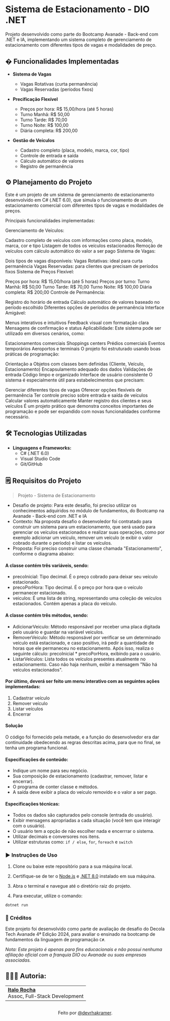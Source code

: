 # Sistema de Estacionamento - DIO .NET

Projeto desenvolvido como parte do Bootcamp Avanade - Back-end com .NET e IA, implementando um sistema completo de gerenciamento de estacionamento com diferentes tipos de vagas e modalidades de preço.

## � Funcionalidades Implementadas

- **Sistema de Vagas**
  - Vagas Rotativas (curta permanência)
  - Vagas Reservadas (períodos fixos)

- **Precificação Flexível**
  - Preços por hora: R$ 15,00/hora (até 5 horas)
  - Turno Manhã: R$ 50,00
  - Turno Tarde: R$ 70,00
  - Turno Noite: R$ 100,00
  - Diária completa: R$ 200,00

- **Gestão de Veículos**
  - Cadastro completo (placa, modelo, marca, cor, tipo)
  - Controle de entrada e saída
  - Cálculo automático de valores
  - Registro de permanência
  
## ⚙️ Planejamento do Projeto
Este é um projeto de um sistema de gerenciamento de estacionamento desenvolvido em C# (.NET 6.0), que simula o funcionamento de um estacionamento comercial com diferentes tipos de vagas e modalidades de preços.

Principais funcionalidades implementadas:

Gerenciamento de Veículos:

Cadastro completo de veículos com informações como placa, modelo, marca, cor e tipo
Listagem de todos os veículos estacionados
Remoção de veículos com cálculo automático do valor a ser pago
Sistema de Vagas:

Dois tipos de vagas disponíveis:
Vagas Rotativas: ideal para curta permanência
Vagas Reservadas: para clientes que precisam de períodos fixos
Sistema de Preços Flexível:

Preços por hora: R$ 15,00/hora (até 5 horas)
Preços por turno:
Turno Manhã: R$ 50,00
Turno Tarde: R$ 70,00
Turno Noite: R$ 100,00
Diária completa: R$ 200,00
Controle de Permanência:

Registro do horário de entrada
Cálculo automático de valores baseado no período escolhido
Diferentes opções de períodos de permanência
Interface Amigável:

Menus interativos e intuitivos
Feedback visual com formatação clara
Mensagens de confirmação e status
Aplicabilidade: Este sistema pode ser utilizado em diversos cenários, como:

Estacionamentos comerciais
Shoppings centers
Prédios comerciais
Eventos temporários
Aeroportos e terminais
O projeto foi estruturado usando boas práticas de programação:

Orientação a Objetos com classes bem definidas (Cliente, Veículo, Estacionamento)
Encapsulamento adequado dos dados
Validações de entrada
Código limpo e organizado
Interface de usuário consistente
O sistema é especialmente útil para estabelecimentos que precisam:

Gerenciar diferentes tipos de vagas
Oferecer opções flexíveis de permanência
Ter controle preciso sobre entrada e saída de veículos
Calcular valores automaticamente
Manter registro dos clientes e seus veículos
É um projeto prático que demonstra conceitos importantes de programação e pode ser expandido com novas funcionalidades conforme necessário.
  
## 🛠️ Tecnologias Utilizadas

- **Linguagens e Frameworks:**
  - C# (.NET 6.0)
  - Visual Studio Code
  - Git/GitHub
  
## 🗒️ Requisitos do Projeto
> Projeto - Sistema de Estacionamento
- Desafio de projeto: Para este desafio, foi preciso utilizar os conhecimentos adquiridos no módulo de fundamentos, do Bootcamp na Avanade - Back-end com .NET e IA
- Contexto: Na proposta desafio o desenvoledor foi contratado para construir um sistema para um estacionamento, que será usado para gerenciar os veículos estacionados e realizar suas operações, como por exemplo adicionar um veículo, remover um veículo (e exibir o valor cobrado durante o período) e listar os veículos.
- Proposta: Foi preciso construir uma classe chamada "Estacionamento", conforme o diagrama abaixo:


#### A classe contém três variáveis, sendo:

- precoInicial: Tipo decimal. É o preço cobrado para deixar seu veículo estacionado.
- precoPorHora: Tipo decimal. É o preço por hora que o veículo permanecer estacionado.
- veiculos: É uma lista de string, representando uma coleção de veículos estacionados. Contém apenas a placa do veículo.

#### A classe contém três métodos, sendo:

- AdicionarVeiculo: Método responsável por receber uma placa digitada pelo usuário e guardar na variável veiculos.
- RemoverVeiculo: Método responsável por verificar se um determinado veículo está estacionado, e caso positivo, irá pedir a quantidade de horas que ele permaneceu no estacionamento. Após isso, realiza o seguinte cálculo: precoInicial * precoPorHora, exibindo para o usuário.
- ListarVeiculos: Lista todos os veículos presentes atualmente no estacionamento. Caso não haja nenhum, exibir a mensagem "Não há veículos estacionados".

#### Por último, deverá ser feito um menu interativo com as seguintes ações implementadas:
1. Cadastrar veículo
2. Remover veículo
3. Listar veículos
4. Encerrar

#### Solução
O código foi fornecido pela metade, e a função do desenvolvedor era dar continuidade obedecendo as regras descritas acima, para que no final, se tenha um programa funcional.

#### Especificações de conteúdo:
- Indique um nome para seu negócio.
- Sua composição de estacionamento (cadastrar, remover, listar e encerrar).
- O programa de conter classe e métodos.
- A saída deve exibir a placa do veículo removido e o valor a ser pago.

#### Especificações técnicas:
- Todos os dados são capturados pelo console (entrada do usuário).
- Exibir mensagens apropriadas a cada situação (você tem que interagir com o usuário).
- O usuário tem a opção de não escolher nada e encerrrar o sistema.
- Utilizar decimais e conversores nos itens.
- Utilizar estruturas como: `if / else`, `for`, `foreach` e `switch`

### ▶️ Instruções de Uso

1. Clone ou baixe este repositório para a sua máquina local.

2. Certifique-se de ter o [Node.js](https://nodejs.org/en/download/current) e [.NET 8.0](https://dotnet.microsoft.com/pt-br/download) instalado em sua máquina.

3. Abra o terminal e navegue até o diretório raiz do projeto.

4. Para executar, utilize o comando:
```
dotnet run
```

### 🔗 Créditos
Este projeto foi desenvolvido como parte de avaliação de desafio do Decola Tech Avanade 4ª Edição 2024, para avaliar o ensinado na bootcamp de fundamentos da linguagem de programação `C#`.

*Nota: Este projeto é apenas para fins educacionais e não possui nenhuma afiliação oficial com a franquia DIO ou Avanade ou suas empresas associadas.*

## 👩🏼‍💻 Autoria:
<table style="border: 0;">
  <tr>
    <td align="left">
      <a href="https://github.com/italorochaj">
        <span><b>Italo Rocha</b></span>
      </a>
      <br>
      <span>Assoc, Full-Stack Development</span>
    </td>
  </tr>
</table>

##
<div align="center">Feito por <a href="https://github.com/italorochaj">@devrhakramer</a>.</div>
